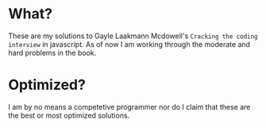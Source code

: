 # What?
These are my solutions to Gayle Laakmann Mcdowell's `Cracking the coding interview` in javascript. As of now I am working through the moderate and hard problems in the book.

# Optimized?
I am by no means a competetive programmer nor do I claim that these are the best or most optimized solutions.